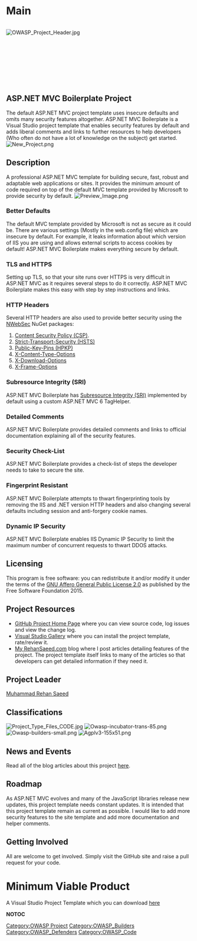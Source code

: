 # Main

<div style="width:100%;height:160px;border:0,margin:0;overflow: hidden;">

![OWASP_Project_Header.jpg](OWASP_Project_Header.jpg
"OWASP_Project_Header.jpg")

</div>

## ASP.NET MVC Boilerplate Project

The default ASP.NET MVC project template uses insecure defaults and
omits many security features altogether. ASP.NET MVC Boilerplate is a
Visual Studio project template that enables security features by default
and adds liberal comments and links to further resources to help
developers (Who often do not have a lot of knowledge on the subject) get
started. ![New_Project.png](New_Project.png "New_Project.png")

## Description

A professional ASP.NET MVC template for building secure, fast, robust
and adaptable web applications or sites. It provides the minimum amount
of code required on top of the default MVC template provided by
Microsoft to provide security by default.
![Preview_Image.png](Preview_Image.png "Preview_Image.png")

### Better Defaults

The default MVC template provided by Microsoft is not as secure as it
could be. There are various settings (Mostly in the web.config file)
which are insecure by default. For example, it leaks information about
which version of IIS you are using and allows external scripts to access
cookies by default\! ASP.NET MVC Boilerplate makes everything secure by
default.

### TLS and HTTPS

Setting up TLS, so that your site runs over HTTPS is very difficult in
ASP.NET MVC as it requires several steps to do it correctly. ASP.NET MVC
Boilerplate makes this easy with step by step instructions and links.

### HTTP Headers

Several HTTP headers are also used to provide better security using the
[NWebSec](https://nwebsec.codeplex.com/) NuGet packages:

1.  [Content Security Policy
    (CSP)](https://developer.mozilla.org/en-US/docs/Web/Security/CSP/Introducing_Content_Security_Policy).
2.  [Strict-Transport-Security
    (HSTS)](https://developer.mozilla.org/en-US/docs/Web/Security/HTTP_strict_transport_security)
3.  [Public-Key-Pins
    (HPKP)](https://developer.mozilla.org/en-US/docs/Web/Security/Public_Key_Pinning)
4.  [X-Content-Type-Options](http://rehansaeed.com/nwebsec-asp-net-mvc-security-through-http-headers/)
5.  [X-Download-Options](http://rehansaeed.com/nwebsec-asp-net-mvc-security-through-http-headers/)
6.  [X-Frame-Options](http://rehansaeed.com/nwebsec-asp-net-mvc-security-through-http-headers/)

### Subresource Integrity (SRI)

ASP.NET MVC Boilerplate has [Subresource Integrity
(SRI)](http://rehansaeed.com/subresource-integrity-taghelper-using-asp-net-core/)
implemented by default using a custom ASP.NET MVC 6 TagHelper.

### Detailed Comments

ASP.NET MVC Boilerplate provides detailed comments and links to official
documentation explaining all of the security features.

### Security Check-List

ASP.NET MVC Boilerplate provides a check-list of steps the developer
needs to take to secure the site.

### Fingerprint Resistant

ASP.NET MVC Boilerplate attempts to thwart fingerprinting tools by
removing the IIS and .NET version HTTP headers and also changing several
defaults including session and anti-forgery cookie names.

### Dynamic IP Security

ASP.NET MVC Boilerplate enables IIS Dynamic IP Security to limit the
maximum number of concurrent requests to thwart DDOS attacks.

## Licensing

This program is free software: you can redistribute it and/or modify it
under the terms of the [GNU Affero General Public
License 2.0](https://github.com/RehanSaeed/ASP.NET-MVC-Boilerplate/blob/master/LICENSE)
as published by the Free Software Foundation 2015.

## Project Resources

  - [GitHub Project Home
    Page](https://github.com/RehanSaeed/ASP.NET-MVC-Boilerplate) where
    you can view source code, log issues and view the change log.
  - [Visual Studio
    Gallery](https://visualstudiogallery.msdn.microsoft.com/6cf50a48-fc1e-4eaf-9e82-0b2a6705ca7d)
    where you can install the project template, rate/review it.
  - [My RehanSaeed.com](http://rehansaeed.com/asp-net-mvc-boilerplate/)
    blog where I post articles detailing features of the project. The
    project template itself links to many of the articles so that
    developers can get detailed information if they need it.

## Project Leader

[Muhammad Rehan Saeed](http://rehansaeed.com)

## Classifications

![Project_Type_Files_CODE.jpg](Project_Type_Files_CODE.jpg
"Project_Type_Files_CODE.jpg")
![Owasp-incubator-trans-85.png](Owasp-incubator-trans-85.png
"Owasp-incubator-trans-85.png")
![Owasp-builders-small.png](Owasp-builders-small.png
"Owasp-builders-small.png") ![Agplv3-155x51.png](Agplv3-155x51.png
"Agplv3-155x51.png")

## News and Events

Read all of the blog articles about this project
[here](http://rehansaeed.com/asp-net-mvc-boilerplate/).

## Roadmap

As ASP.NET MVC evolves and many of the JavaScript libraries release new
updates, this project template needs constant updates. It is intended
that this project template remain as current as possible. I would like
to add more security features to the site template and add more
documentation and helper comments.

## Getting Involved

All are welcome to get involved. Simply visit the GitHub site and raise
a pull request for your code.

# Minimum Viable Product

A Visual Studio Project Template which you can download
[here](https://visualstudiogallery.msdn.microsoft.com/6cf50a48-fc1e-4eaf-9e82-0b2a6705ca7d)

__NOTOC__ <headertabs />

[Category:OWASP Project](Category:OWASP_Project "wikilink")
[Category:OWASP_Builders](Category:OWASP_Builders "wikilink")
[Category:OWASP_Defenders](Category:OWASP_Defenders "wikilink")
[Category:OWASP_Code](Category:OWASP_Code "wikilink")